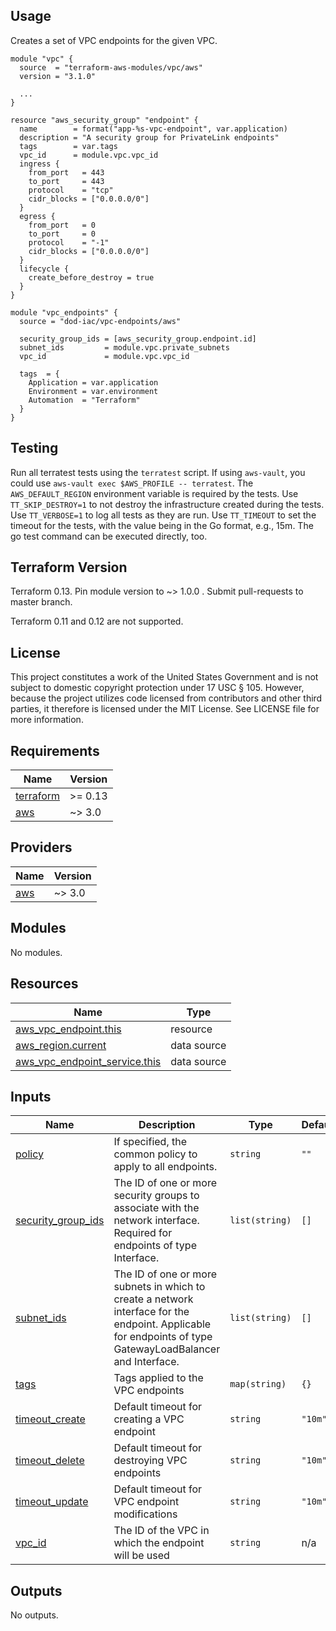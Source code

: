 <!-- BEGINNING OF PRE-COMMIT-TERRAFORM DOCS HOOK -->
## Usage

Creates a set of VPC endpoints for the given VPC.

```hcl
module "vpc" {
  source  = "terraform-aws-modules/vpc/aws"
  version = "3.1.0"

  ...
}

resource "aws_security_group" "endpoint" {
  name        = format("app-%s-vpc-endpoint", var.application)
  description = "A security group for PrivateLink endpoints"
  tags        = var.tags
  vpc_id      = module.vpc.vpc_id
  ingress {
    from_port   = 443
    to_port     = 443
    protocol    = "tcp"
    cidr_blocks = ["0.0.0.0/0"]
  }
  egress {
    from_port   = 0
    to_port     = 0
    protocol    = "-1"
    cidr_blocks = ["0.0.0.0/0"]
  }
  lifecycle {
    create_before_destroy = true
  }
}

module "vpc_endpoints" {
  source = "dod-iac/vpc-endpoints/aws"

  security_group_ids = [aws_security_group.endpoint.id]
  subnet_ids         = module.vpc.private_subnets
  vpc_id             = module.vpc.vpc_id

  tags  = {
    Application = var.application
    Environment = var.environment
    Automation  = "Terraform"
  }
}
```

## Testing

Run all terratest tests using the `terratest` script.  If using `aws-vault`, you could use `aws-vault exec $AWS_PROFILE -- terratest`.  The `AWS_DEFAULT_REGION` environment variable is required by the tests.  Use `TT_SKIP_DESTROY=1` to not destroy the infrastructure created during the tests.  Use `TT_VERBOSE=1` to log all tests as they are run.  Use `TT_TIMEOUT` to set the timeout for the tests, with the value being in the Go format, e.g., 15m.  The go test command can be executed directly, too.

## Terraform Version

Terraform 0.13. Pin module version to ~> 1.0.0 . Submit pull-requests to master branch.

Terraform 0.11 and 0.12 are not supported.

## License

This project constitutes a work of the United States Government and is not subject to domestic copyright protection under 17 USC § 105.  However, because the project utilizes code licensed from contributors and other third parties, it therefore is licensed under the MIT License.  See LICENSE file for more information.

## Requirements

| Name | Version |
|------|---------|
| <a name="requirement_terraform"></a> [terraform](#requirement\_terraform) | >= 0.13 |
| <a name="requirement_aws"></a> [aws](#requirement\_aws) | ~> 3.0 |

## Providers

| Name | Version |
|------|---------|
| <a name="provider_aws"></a> [aws](#provider\_aws) | ~> 3.0 |

## Modules

No modules.

## Resources

| Name | Type |
|------|------|
| [aws_vpc_endpoint.this](https://registry.terraform.io/providers/hashicorp/aws/latest/docs/resources/vpc_endpoint) | resource |
| [aws_region.current](https://registry.terraform.io/providers/hashicorp/aws/latest/docs/data-sources/region) | data source |
| [aws_vpc_endpoint_service.this](https://registry.terraform.io/providers/hashicorp/aws/latest/docs/data-sources/vpc_endpoint_service) | data source |

## Inputs

| Name | Description | Type | Default | Required |
|------|-------------|------|---------|:--------:|
| <a name="input_policy"></a> [policy](#input\_policy) | If specified, the common policy to apply to all endpoints. | `string` | `""` | no |
| <a name="input_security_group_ids"></a> [security\_group\_ids](#input\_security\_group\_ids) | The ID of one or more security groups to associate with the network interface. Required for endpoints of type Interface. | `list(string)` | `[]` | no |
| <a name="input_subnet_ids"></a> [subnet\_ids](#input\_subnet\_ids) | The ID of one or more subnets in which to create a network interface for the endpoint. Applicable for endpoints of type GatewayLoadBalancer and Interface. | `list(string)` | `[]` | no |
| <a name="input_tags"></a> [tags](#input\_tags) | Tags applied to the VPC endpoints | `map(string)` | `{}` | no |
| <a name="input_timeout_create"></a> [timeout\_create](#input\_timeout\_create) | Default timeout for creating a VPC endpoint | `string` | `"10m"` | no |
| <a name="input_timeout_delete"></a> [timeout\_delete](#input\_timeout\_delete) | Default timeout for destroying VPC endpoints | `string` | `"10m"` | no |
| <a name="input_timeout_update"></a> [timeout\_update](#input\_timeout\_update) | Default timeout for VPC endpoint modifications | `string` | `"10m"` | no |
| <a name="input_vpc_id"></a> [vpc\_id](#input\_vpc\_id) | The ID of the VPC in which the endpoint will be used | `string` | n/a | yes |

## Outputs

No outputs.
<!-- END OF PRE-COMMIT-TERRAFORM DOCS HOOK -->
